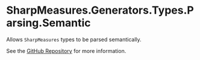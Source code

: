# SharpMeasures.Generators.Types.Parsing.Semantic

Allows `SharpMeasures` types to be parsed semantically.

See the [GitHub Repository](https://github.com/SharpMeasures/sharp-measures-generators) for more information.